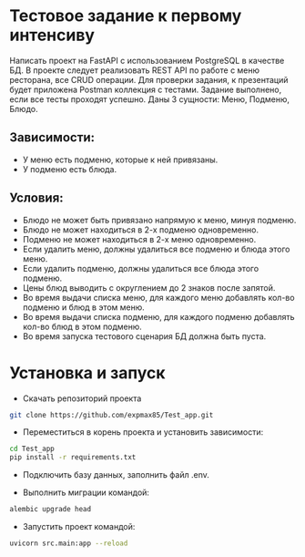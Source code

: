 # Тестовое задание к первому интенсиву

Написать проект на FastAPI с использованием PostgreSQL в качестве БД. В проекте следует реализовать
REST API по работе с меню ресторана, все CRUD операции. Для проверки задания, к презентаций будет
приложена Postman коллекция с тестами. Задание выполнено, если все тесты проходят успешно.
Даны 3 сущности: Меню, Подменю, Блюдо.
## Зависимости:
- У меню есть подменю, которые к ней привязаны.
- У подменю есть блюда.
## Условия:
- Блюдо не может быть привязано напрямую к меню, минуя подменю.
- Блюдо не может находиться в 2-х подменю одновременно.
- Подменю не может находиться в 2-х меню одновременно.
- Если удалить меню, должны удалиться все подменю и блюда этого меню.
- Если удалить подменю, должны удалиться все блюда этого подменю.
- Цены блюд выводить с округлением до 2 знаков после запятой.
- Во время выдачи списка меню, для каждого меню добавлять кол-во подменю и блюд в этом меню.
- Во время выдачи списка подменю, для каждого подменю добавлять кол-во блюд в этом подменю.
- Во время запуска тестового сценария БД должна быть пуста.

# Установка и запуск

- Скачать репозиторий проекта
```bash
git clone https://github.com/expmax85/Test_app.git
```

- Переместиться в корень проекта и установить зависимости:
```bash
cd Test_app
pip install -r requirements.txt
```

- Подключить базу данных, заполнить файл .env.

- Выполнить миграции командой:
```bash
alembic upgrade head
```

- Запустить проект командой:
 ```bash
uvicorn src.main:app --reload
```